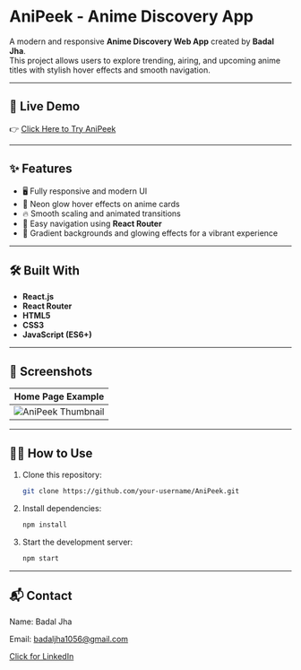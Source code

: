 # AniPeek - Anime Discovery App

A modern and responsive **Anime Discovery Web App** created by **Badal Jha**.  
This project allows users to explore trending, airing, and upcoming anime titles with stylish hover effects and smooth navigation.

---

## 🚀 Live Demo

👉 [Click Here to Try AniPeek](https://anipeek.vercel.app/)

---

## ✨ Features

- 🖥️ Fully responsive and modern UI
- 🌟 Neon glow hover effects on anime cards
- 🔥 Smooth scaling and animated transitions
- 🔗 Easy navigation using **React Router**
- 🎨 Gradient backgrounds and glowing effects for a vibrant experience

---

## 🛠️ Built With

- **React.js**
- **React Router**
- **HTML5**
- **CSS3**
- **JavaScript (ES6+)**

---

## 📸 Screenshots

| Home Page Example |
|:-----------------:|
| ![AniPeek Thumbnail](https://github.com/user-attachments/assets/a9595280-e4cc-46e4-88c1-db292ff4411e) |

---

## 🧑‍💻 How to Use

1. Clone this repository:
   ```bash
   git clone https://github.com/your-username/AniPeek.git

2. Install dependencies:
   ```bash
   npm install

3. Start the development server:
   ```bash
   npm start

---

## 📬 Contact

Name: Badal Jha

Email: badaljha1056@gmail.com

[Click for LinkedIn ](https://www.linkedin.com/in/badal-jha/)

